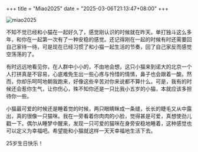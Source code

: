 +++
title = "Miao2025"
date = "2025-03-06T21:13:47+08:00"
+++

![miao2025](/images/hidden/miao2025.jpg)

不知不觉已经和小猫在一起好久了，感觉刚认识的时候就在昨天。单打独斗这么多年，和你在一起第一次有了一种安稳的感觉。还记得刚在一起的时候有时还需要回自己家待一待，可是现在已经习惯了和小猫一起生活的节奏，回了自己家反而感觉空荡荡的了。

有时远远地看见你，在人群中小小的，不由地会想，这只小猫来到诺大的北京一个人打拼真是不容易，心底难免生出一些心疼与怜惜的情愫，鼻子也会跟着一酸。然而，你却乐呵呵地朝我跑来，好像这些辛苦对你来说都不算什么。可是，我有的时候还会惹你生气，让你伤心，殊不知你还是一只比我小五岁的小猫，本就应该多担待你一些。

小猫最可爱的时候还是睡着觉的时候，两只眼睛眯成一条缝，长长的睫毛又从中露出，真的很像一只猫咪。我在一旁看着你肉肉的小脸，觉得甚是可爱，真想使劲儿戳一下。偶尔从睡梦中醒来，发现一只可爱的猫咪在身旁安稳地睡着，这种感觉也可以定义为幸福吧。希望能和小猫就这样一天天幸福地生活下去。

25岁生日快乐！
